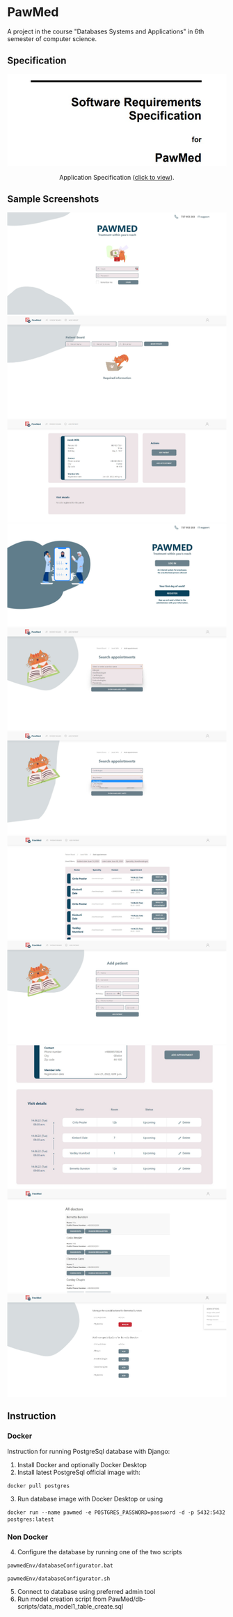 # PawMed
A project in the course "Databases Systems and Applications" in 6th semester of computer science.

## Specification
<div align="center">
<a href="docs/reports/specification.pdf"><img src="docs/readme/specification.jpg"/></a>
<p>Application Specification (<a href="docs/readme/specification.pdf">click to view</a>).</p>
</div>

## Sample Screenshots
<div align="center">
<img src="docs/readme/login.jpg"/>
<img src="docs/readme/patient_board.jpg"/>
<img src="docs/readme/patient_profile.jpg"/>
<img src="docs/readme/pawmed.jpg"/>
<img src="docs/readme/search_appointments.jpg"/>
<img src="docs/readme/search_appointments2.jpg"/>
<img src="docs/readme/make_appointment.jpg"/>
<img src="docs/readme/add_patient.jpg"/>
<img src="docs/readme/appointed.jpg"/>
<img src="docs/readme/doctors.jpg"/>
<img src="docs/readme/specializations.jpg"/>
</div>

## Instruction
### Docker
Instruction for running PostgreSql database with Django:
1. Install Docker and optionally Docker Desktop
2. Install latest PostgreSql official image with: 
```
docker pull postgres
```
3. Run database image with Docker Desktop or using
```
docker run --name pawmed -e POSTGRES_PASSWORD=password -d -p 5432:5432 postgres:latest 
```
### Non Docker
4. Configure the database by running one of the two scripts
```
pawmedEnv/databaseConfigurator.bat
```
```
pawmedEnv/databaseConfigurator.sh
```
5. Connect to database using preferred admin tool
6. Run model creation script from PawMed/db-scripts/data_model1_table_create.sql

